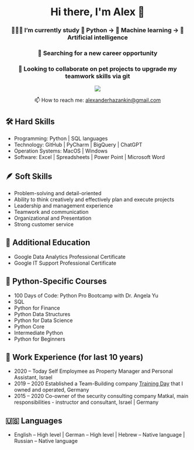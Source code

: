 <h1 align="center">Hi there, I'm Alex 👋</a> 
<h3 align="center">👨🏻‍💻 I’m currently study 🐍 Python -> 🤖 Machine learning -> 🧠 Artificial intelligence</h3>
<h3 align="center">👀 Searching for a new career opportunity</h3>
<h3 align="center">🐶 Looking to collaborate on pet projects to upgrade my teamwork skills via git</h3>

<p align='center'>
   <a href="https://www.linkedin.com/in/hazankin/">
       <img src="https://img.shields.io/badge/linkedin-%230077B5.svg?&style=for-the-badge&logo=linkedin&logoColor=white"/>
   </a>

<p align='center'>
   📫 How to reach me: <a href='mailto:alexanderhazankin@gmail.com'>alexanderhazankin@gmail.com</a>
</p>

## 🛠 Hard Skills
* Programming:	Python | SQL languages 
* Technology:	GitHub | PyCharm | BigQuery | ChatGPT 
* Operation Systems:	MacOS | Windows 
* Software:		Excel | Spreadsheets | Power Point | Microsoft Word 

## 🪶 Soft Skills
* Problem-solving and detail-oriented
* Ability to think creatively and effectively plan and execute projects
* Leadership and management experience
* Teamwork and communication
* Organizational and Presentation
* Strong customer service

## 🏫 Additional Education
* Google Data Analytics Professional Certificate
* Google IT Support Professional Certificate

## 🐍 Python-Specific Courses
* 100 Days of Code: Python Pro Bootcamp with Dr. Angela Yu
* SQL
* Python for Finance
* Python Data Structures
* Python for Data Science
* Python Core
* Intermediate Python
* Python for Beginners

## 💼 Work Experience (for last 10 years)
* 2020	– Today	Self Employmee as Property Manager and Personal Assistant, Israel
* 2019 – 2020   Established a Team-Building company [Training Day](https://instagram.com/trainingdaydeutschland) that I owned and operated, Germany
* 2015 – 2020	Co-owner of the security consulting company Matkal, main responsibilities - instructor and consultant, Israel | Germany

## 🇺🇸 Languages
* English – High level | German – High level | Hebrew – Native language | Russian – Native language
